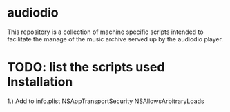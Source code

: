 audiodio
========

This repository is a collection of machine specific scripts intended to facilitate the manage of the
music archive served up by the audiodio player.

TODO: list the scripts used
Installation
============

1.) Add to info.plist
<key>NSAppTransportSecurity</key>
    <dict>
      <key>NSAllowsArbitraryLoads</key>
      <true/>
    </dict>
